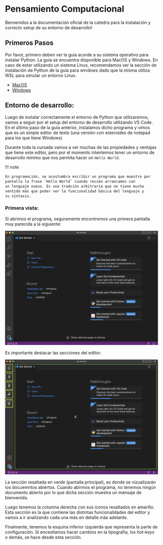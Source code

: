 # Pensamiento Computacional

Benvenidos a la documentación oficial de la catedra para la instalación y correcto setup de su entorno de desarrollo!

## Primeros Pasos
Por favor, primero deben ver la guía acorde a su sistema operativo para instalar Python.
La guía se encuentra disponible para MacOS y Windows. En caso de estar utilizando un sistema Linux, recomendamos ver la sección 
de instalación de Python de la guía para windows dado que la misma utiliza WSL para simular un entorno Linux.

* [MacOS](installation/mac-install.md)
* [Windows](installation/windows-install.md)


## Entorno de desarrollo:
Luego de instalar correctamente el entorno de Python que utilizaremos, vamos a seguir por el setup del entorno de desarrollo
utilizando VS Code. En el último paso de la guía anterior, instalamos dicho programa y vimos que es un simple editor de texto
(una versión con esteroides de notepad para los que tiene Windows)

Durante toda la cursada vamos a ver muchas de las propiedades y ventajas que tiene este editor, pero por el momento intentemos
tener un entorno de desarrollo mínimo que nos permita hacer un `Hello World`.

!!! note

    En programación, se acostumbra escribir un programa que muestre por pantalla la frase `Hello World` cuando recién arrancamos con
    un lenguaje nuevo. Es una tradción arbitraria que no tiene mucho sentido más que poder ver la funcionalidad básica del lenguaje y 
    su sintaxis.

### Primera vista:
Si abrimos el programa, seguramente encontremos una primera pantalla muy parecida a la siguiente:

![VS Code preview](imgs/vscode_preview.png)

Es importante destacar las secciones del editor:

![VS Code sections](imgs/vscode_numbered.png)


La sección resaltada en verde (pantalla principal), es donde se vizualizarán los docuemntos abiertos. Cuando abirmos el programa,
no tenemos ningún documento abierto por lo que dicha sección muestra un mensaje de bienvenida.

Luego tenemos la columna derecha con sus iconos resaltados en amarillo. Esta sección es la que contiene las distintas funcionalidades
del editor y vamos a ir analizando cada una más en detalle más adelante.

Finalmente, tenemos la esquina inferior izquierda que representa la parte de configuración. Si encesitamos hacer cambios en la tipografía, los *hot-keys* o demás, se hace desde esta sección.

